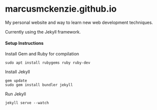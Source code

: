 # marcusmckenzie.github.io

My personal website and way to learn new web development techniques.

Currently using the Jekyll framework.


#### Setup Instructions

Install Gem and Ruby for compilation

```
sudo apt install rubygems ruby ruby-dev 
```

Install Jekyll

```
gem update
sudo gem install bundler jekyll
```

Run Jekyll

```
jekyll serve --watch
```

